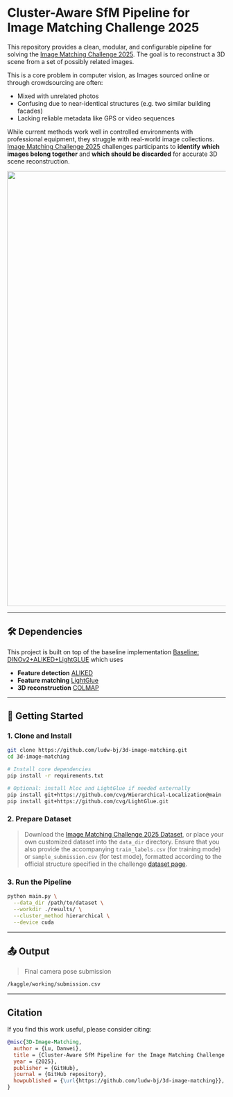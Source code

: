 # Cluster-Aware SfM Pipeline for Image Matching Challenge 2025

This repository provides a clean, modular, and configurable pipeline for solving the [Image Matching Challenge 2025](https://www.kaggle.com/competitions/image-matching-challenge-2025). The goal is to reconstruct a 3D scene from a set of possibly related images.

This is a core problem in computer vision, as Images sourced online or through crowdsourcing are often:
- Mixed with unrelated photos
- Confusing due to near-identical structures (e.g. two similar building facades)
- Lacking reliable metadata like GPS or video sequences

While current methods work well in controlled environments with professional equipment, they struggle with real-world image collections. [Image Matching Challenge 2025](https://www.kaggle.com/competitions/image-matching-challenge-2025) challenges participants to **identify which images belong together** and **which should be discarded** for accurate 3D scene reconstruction.

<div align="center">
  <img src="demo-img/demo-sample.png" width="1000">
</div>

---

## 🛠️ Dependencies

This project is built on top of the baseline implementation [Baseline: DINOv2+ALIKED+LightGLUE](https://www.kaggle.com/code/octaviograu/baseline-dinov2-aliked-lightglue) which uses

- **Feature detection** [ALIKED](https://github.com/rpautrat/ALIKED)
- **Feature matching** [LightGlue](https://github.com/cvg/LightGlue)
- **3D reconstruction** [COLMAP](https://colmap.github.io/)

---

## 🚀 Getting Started

### 1. Clone and Install

```bash
git clone https://github.com/ludw-bj/3d-image-matching.git
cd 3d-image-matching

# Install core dependencies
pip install -r requirements.txt

# Optional: install hloc and LightGlue if needed externally
pip install git+https://github.com/cvg/Hierarchical-Localization@main
pip install git+https://github.com/cvg/LightGlue.git

```
### 2. Prepare Dataset

 >  Download the [Image Matching Challenge 2025 Dataset](https://www.kaggle.com/competitions/image-matching-challenge-2025/data), or place your own customized dataset into the `data_dir` directory.
 >  Ensure that you also provide the accompanying `train_labels.csv` (for training mode) or `sample_submission.csv` (for test mode), formatted according to the official structure specified in the challenge [dataset page](https://www.kaggle.com/competitions/image-matching-challenge-2025/data).

### 3. Run the Pipeline
```bash
python main.py \
  --data_dir /path/to/dataset \
  --workdir ./results/ \
  --cluster_method hierarchical \
  --device cuda
```
---

## 📤 Output
> Final camera pose submission
```bash
/kaggle/working/submission.csv
```

---

## Citation

If you find this work useful, please consider citing:

```bibtex
@misc{3D-Image-Matching,
  author = {Lu, Danwei},
  title = {Cluster-Aware SfM Pipeline for the Image Matching Challenge 2025},
  year = {2025},
  publisher = {GitHub},
  journal = {GitHub repository},
  howpublished = {\url{https://github.com/ludw-bj/3d-image-matching}},
}
